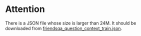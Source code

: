 # Attention
There is a JSON file whose size is larger than 24M. It should be downloaded from [friendsqa_question_context_train.json](https://drive.google.com/file/d/1olU_Oye5faJI5wUWKNcXpzBSaA_FBuHX/view?usp=drive_link). 
